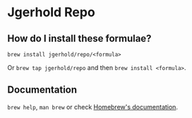 # Jgerhold Repo

## How do I install these formulae?

`brew install jgerhold/repo/<formula>`

Or `brew tap jgerhold/repo` and then `brew install <formula>`.

## Documentation

`brew help`, `man brew` or check [Homebrew's documentation](https://docs.brew.sh).
